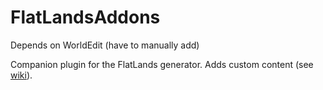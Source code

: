 # FlatLandsAddons
Depends on WorldEdit (have to manually add)

Companion plugin for the FlatLands generator. Adds custom content (see [wiki](http://minecraftcc.com/index.php?wiki/flatlands-explained/)).
